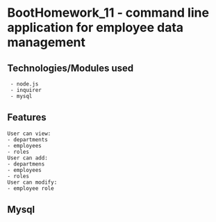 # BootHomework_11 - command line application for employee data management


## Technologies/Modules used

```
 - node.js
 - inquirer
 - mysql
```

## Features

```
User can view:
- departments
- employees
- roles
User can add:
- departmens
- employees
- roles
User can modify:
- employee role
```

## Mysql



 
